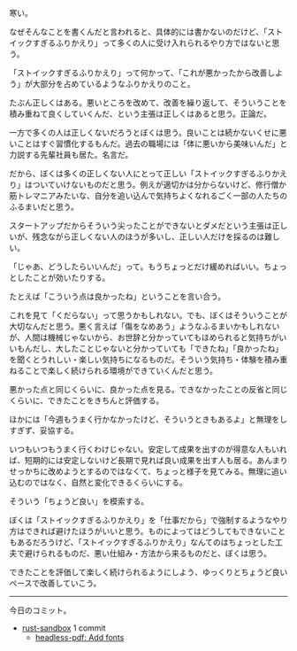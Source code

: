 寒い。

なぜそんなことを書くんだと言われると、具体的には書かないのだけど、「ストイックすぎるふりかえり」って多くの人に受け入れられるやり方ではないと思う。

「ストイックすぎるふりかえり」って何かって、「これが悪かったから改善しよう」が大部分を占めているようなふりかえりのこと。

たぶん正しくはある。悪いところを改めて、改善を繰り返して、そういうことを積み重ねて良くしていくんだ、という主張は正しくはあると思う。正論だ。

一方で多くの人は正しくないだろうとぼくは思う。良いことは続かないくせに悪いことはすぐ習慣化するもんだ。過去の職場には「体に悪いから美味いんだ」と力説する先輩社員も居た。名言だ。

だから、ぼくは多くの正しくない人にとって正しい「ストイックすぎるふりかえり」はついていけないものだと思う。例えが適切かは分からないけど、修行僧か筋トレマニアみたいな、自分を追い込んで気持ちよくなれるごく一部の人たちのふるまいだと思う。

スタートアップだからそういう尖ったことができないとダメだという主張は正しいが、残念ながら正しくない人のほうが多いし、正しい人だけを採るのは難しい。

「じゃあ、どうしたらいいんだ」って。もうちょっとだけ緩めればいい。ちょっとしたことが効いたりする。

たとえば「こういう点は良かったね」ということを言い合う。

これを見て「くだらない」って思うかもしれない。でも、ぼくはそういうことが大切なんだと思う。悪く言えば「傷をなめあう」ようなふるまいかもしれないが、人間は機械じゃないから、お世辞と分かっていてもほめられると気持ちがいいもんだし、大したことじゃないと分かっていても「できたね」「良かったね」を聞くとうれしい・楽しい気持ちになるものだ。そういう気持ち・体験を積み重ねることで楽しく続けられる環境ができていくんだと思う。

悪かった点と同じくらいに、良かった点を見る。できなかったことの反省と同じくらいに、できたことをきちんと評価する。

ほかには「今週もうまく行かなかったけど、そういうときもあるよ」と無理をしすぎず、妥協する。

いつもいつもうまく行くわけじゃない。安定して成果を出すのが得意な人もいれば、短期的には安定しないけど長期で見れば良い成果を出す人も居る。あんまりせっかちに改めようとするのではなくて、ちょっと様子を見てみる。無理に追い込むのではなく、自然と変化できるくらいにする。

そういう「ちょうど良い」を模索する。

ぼくは「ストイックすぎるふりかえり」を「仕事だから」で強制するようなやり方はできれば避けたほうがいいと思う。ものによってはどうしてもできないこともあるだろうけど、「ストイックすぎるふりかえり」なんてのはちょっとした工夫で避けられるものだ、悪い仕組み・方法から来るものだと、ぼくは思う。

できたことを評価して楽しく続けられるようにしよう、ゆっくりとちょうど良いペースで改善していこう。

---

今日のコミット。

- [rust-sandbox](https://github.com/bouzuya/rust-sandbox) 1 commit
  - [headless-pdf: Add fonts](https://github.com/bouzuya/rust-sandbox/commit/6d883ad0bcd8deeffb04195c98369d1a6f5061fb)


